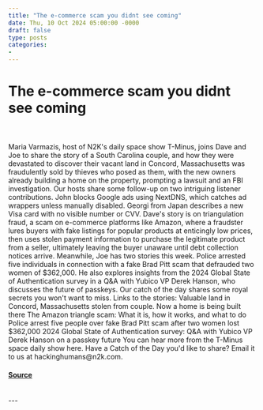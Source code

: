 ```yaml
---
title: "The e-commerce scam you didnt see coming"
date: Thu, 10 Oct 2024 05:00:00 -0000
draft: false
type: posts
categories: 
- 
---
```

# The e-commerce scam you didnt see coming

<br/>

<br/>
Maria Varmazis, host of N2K's daily space show T-Minus, joins Dave and Joe to share the story of a South Carolina couple, and how they were devastated to discover their vacant land in Concord, Massachusetts was fraudulently sold by thieves who posed as them, with the new owners already building a home on the property, prompting a lawsuit and an FBI investigation. Our hosts share some follow-up on two intriguing listener contributions. John blocks Google ads using NextDNS, which catches ad wrappers unless manually disabled. Georgi from Japan describes a new Visa card with no visible number or CVV. Dave's story is on triangulation fraud, a scam on e-commerce platforms like Amazon, where a fraudster lures buyers with fake listings for popular products at enticingly low prices, then uses stolen payment information to purchase the legitimate product from a seller, ultimately leaving the buyer unaware until debt collection notices arrive. Meanwhile, Joe has two stories this week. Police arrested five individuals in connection with a fake Brad Pitt scam that defrauded two women of $362,000. He also explores insights from the 2024 Global State of Authentication survey in a Q&A with Yubico VP Derek Hanson, who discusses the future of passkeys. Our catch of the day shares some royal secrets you won't want to miss. Links to the stories: Valuable land in Concord, Massachusetts stolen from couple. Now a home is being built there The Amazon triangle scam: What it is, how it works, and what to do Police arrest five people over fake Brad Pitt scam after two women lost $362,000 2024 Global State of Authentication survey: Q&A with Yubico VP Derek Hanson on a passkey future You can hear more from the T-Minus space daily show here. Have a Catch of the Day you'd like to share? Email it to us at hackinghumans@n2k.com.

#### [Source](https://thecyberwire.com/podcasts/hacking-humans/309/notes)

<br/>
---
